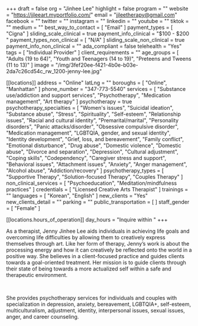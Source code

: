 +++
draft = false
org = "Jinhee Lee"
highlight = false
program = ""
website = "https://jjleeart.myportfolio.com/"
email = "jjleetherapy@gmail.com"
facebook = ""
twitter = ""
instagram = ""
linkedin = ""
youtube = ""
tiktok = ""
medium = ""
best_way_to_contact = [ "Email" ]
payment_types = [ "Cigna" ]
sliding_scale_clinical = true
payment_info_clinical = "$100 - $200 "
payment_types_non_clinical = [ "N/A" ]
sliding_scale_non_clinical = true
payment_info_non_clinical = ""
ada_compliant = false
telehealth = "Yes"
tags = [ "Individual Provider" ]
client_requirements = ""
age_groups = [
  "Adults (19 to 64)",
  "Youth and Teenagers (14 to 19)",
  "Preteens and Tweens (11 to 13)"
]
image = "/img/3fef20ee-f421-4b0e-b03e-2da7c26cd54c_rw_1200-jenny-lee.jpg"

[[locations]]
address = "Online"
latLng = ""
boroughs = [ "Online", "Manhattan" ]
phone_number = "347-773-5540"
services = [
  "Substance use/addiction and support services",
  "Psychotherapy",
  "Medication management",
  "Art therapy"
]
psychotherapy = true
psychotherapy_specialties = [
  "Women's issues",
  "Suicidal ideation",
  "Substance abuse",
  "Stress",
  "Spirituality",
  "Self-esteem",
  "Relationship issues",
  "Racial and cultural identity",
  "Premarital/marital",
  "Personality disorders",
  "Panic attacks/disorder",
  "Obsessive compulsive disorder",
  "Medication management",
  "LGBTQIA, gender, and sexual identity",
  "Identity development",
  "Grief, loss, and bereavement",
  "Family conflict",
  "Emotional disturbance",
  "Drug abuse",
  "Domestic violence",
  "Domestic abuse",
  "Divorce and separation",
  "Depression",
  "Cultural adjustment",
  "Coping skills",
  "Codependency",
  "Caregiver stress and support",
  "Behavioral issues",
  "Attachment issues",
  "Anxiety",
  "Anger management",
  "Alcohol abuse",
  "Addiction/recovery"
]
psychotherapy_types = [
  "Supportive Therapy",
  "Solution-focused Therapy",
  "Couples Therapy"
]
non_clinical_services = [ "Psychoeducation", "Meditation/mindfulness practices" ]
credentials = [ "Licensed Creative Arts Therapist" ]
trainings = ""
languages = [ "Korean", "English" ]
new_clients = "Yes"
new_clients_detail = ""
parking = ""
public_transportation = [ ]
staff_gender = [ "Female" ]

  [[locations.hours_of_operation]]
  day_hours = "Inquire within "
+++

As a therapist, Jenny Jinhee Lee aids individuals in achieving life goals and overcoming life difficulties by allowing them to creatively express themselves through art. Like her form of therapy, Jenny’s work is about the processing energy and how it can creatively be reflected onto the world in a positive way. She believes in a client-focused practice and guides clients towards a goal-oriented treatment. Her mission is to guide clients through their state of being towards a more actualized self within a safe and therapeutic environment.

<br>

She provides psychotherapy services for individuals and couples with specialization in depression, anxiety, bereavement, LGBTQIA+, self-esteem, multiculturalism, adjustment, identity, interpersonal issues, sexual issues, anger, and career counseling.
